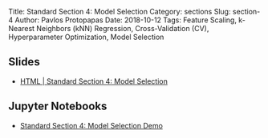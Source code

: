 Title: Standard Section 4: Model Selection
Category: sections
Slug: section-4
Author: Pavlos Protopapas
Date: 2018-10-12
Tags: Feature Scaling, k-Nearest Neighbors (kNN) Regression, Cross-Validation (CV), Hyperparameter Optimization, Model Selection


## Slides

- [HTML | Standard Section 4: Model Selection]({attach}presentation/section4_model_selection.html)

## Jupyter Notebooks

- [Standard Section 4: Model Selection Demo]({filename}notebook/section4_model_selection.ipynb)
